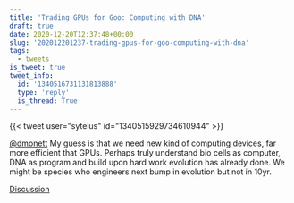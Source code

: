 ```yaml
---
title: 'Trading GPUs for Goo: Computing with DNA'
draft: true
date: 2020-12-20T12:37:48+00:00
slug: '202012201237-trading-gpus-for-goo-computing-with-dna'
tags:
  - tweets
is_tweet: true
tweet_info:
  id: '1340516731131813888'
  type: 'reply'
  is_thread: True
---
```




{{< tweet user="sytelus" id="1340515929734610944" >}}

[@dmonett](https://x.com/dmonett) My guess is that we need new kind of computing devices, far more efficient that GPUs. Perhaps truly understand bio cells as computer, DNA as program and build upon hard work evolution has already done. We might be species who engineers next bump in evolution but not in 10yr.

[Discussion](https://x.com/sytelus/status/1340516731131813888)
